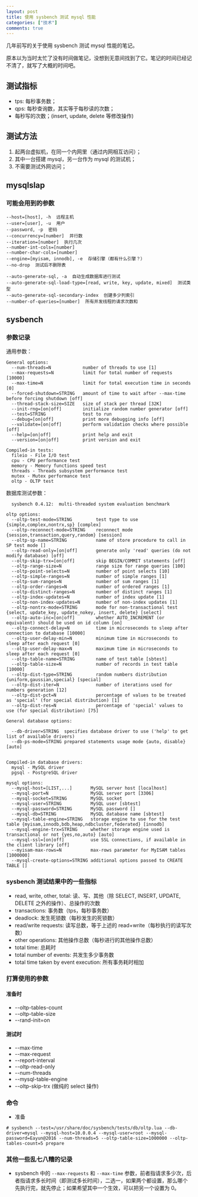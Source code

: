 ```yaml
---
layout: post
title: 使用 sysbench 测试 mysql 性能
categories: ["技术"]
comments: true
---
```


几年前写的关于使用 sysbench 测试 mysql 性能的笔记。

原本以为当时太忙了没有时间做笔记，没想到无意间找到了它。笔记的时间已经记不清了，就写了大概的时间吧。

<!--more-->

## 测试指标

* tps: 每秒事务数；
* qps: 每秒查询数，其实等于每秒读的次数；
* 每秒写的次数；(insert, update, delete 等修改操作)

## 测试方法

1. 起两台虚拟机，在同一个内网里（通过内网相互访问）；
2. 其中一台搭建 mysql，另一台作为 mysql 的测试机；
3. 不需要测试外网访问；

## mysqlslap

### 可能会用到的参数
```
--host=[host], -h  远程主机
--user=[user], -u  用户
--password, -p  密码
--concurrency=[number]  并行数
--iteration=[number]  执行几次
--number-int-cols=[number]
--number-char-cols=[number]
--engine=[myisam, innodb], -e  存储引擎（都有什么引擎？）
--no-drop  测试后不删除表

--auto-generate-sql, -a  自动生成数据库进行测试
--auto-generate-sql-load-type=[read, write, key, update, mixed]  测试类型
--auto-generate-sql-secondary-index  创建多少列索引
--number-of-queries=[number]  所有并发线程的请求次数和
```

## sysbench

### 参数记录

通用参数：
```
General options:
  --num-threads=N            number of threads to use [1]
  --max-requests=N           limit for total number of requests [10000]
  --max-time=N               limit for total execution time in seconds [0]
  --forced-shutdown=STRING   amount of time to wait after --max-time before forcing shutdown [off]
  --thread-stack-size=SIZE   size of stack per thread [32K]
  --init-rng=[on|off]        initialize random number generator [off]
  --test=STRING              test to run
  --debug=[on|off]           print more debugging info [off]
  --validate=[on|off]        perform validation checks where possible [off]
  --help=[on|off]            print help and exit
  --version=[on|off]         print version and exit

Compiled-in tests:
  fileio - File I/O test
  cpu - CPU performance test
  memory - Memory functions speed test
  threads - Threads subsystem performance test
  mutex - Mutex performance test
  oltp - OLTP test
```

数据库测试参数：
```
  sysbench 0.4.12:  multi-threaded system evaluation benchmark

oltp options:
  --oltp-test-mode=STRING         test type to use {simple,complex,nontrx,sp} [complex]
  --oltp-reconnect-mode=STRING    reconnect mode {session,transaction,query,random} [session]
  --oltp-sp-name=STRING           name of store procedure to call in SP test mode []
  --oltp-read-only=[on|off]       generate only 'read' queries (do not modify database) [off]
  --oltp-skip-trx=[on|off]        skip BEGIN/COMMIT statements [off]
  --oltp-range-size=N             range size for range queries [100]
  --oltp-point-selects=N          number of point selects [10]
  --oltp-simple-ranges=N          number of simple ranges [1]
  --oltp-sum-ranges=N             number of sum ranges [1]
  --oltp-order-ranges=N           number of ordered ranges [1]
  --oltp-distinct-ranges=N        number of distinct ranges [1]
  --oltp-index-updates=N          number of index update [1]
  --oltp-non-index-updates=N      number of non-index updates [1]
  --oltp-nontrx-mode=STRING       mode for non-transactional test {select, update_key, update_nokey, insert, delete} [select]
  --oltp-auto-inc=[on|off]        whether AUTO_INCREMENT (or equivalent) should be used on id column [on]
  --oltp-connect-delay=N          time in microseconds to sleep after connection to database [10000]
  --oltp-user-delay-min=N         minimum time in microseconds to sleep after each request [0]
  --oltp-user-delay-max=N         maximum time in microseconds to sleep after each request [0]
  --oltp-table-name=STRING        name of test table [sbtest]
  --oltp-table-size=N             number of records in test table [10000]
  --oltp-dist-type=STRING         random numbers distribution {uniform,gaussian,special} [special]
  --oltp-dist-iter=N              number of iterations used for numbers generation [12]
  --oltp-dist-pct=N               percentage of values to be treated as 'special' (for special distribution) [1]
  --oltp-dist-res=N               percentage of 'special' values to use (for special distribution) [75]

General database options:

  --db-driver=STRING  specifies database driver to use ('help' to get list of available drivers)
  --db-ps-mode=STRING prepared statements usage mode {auto, disable} [auto]


Compiled-in database drivers:
  mysql - MySQL driver
  pgsql - PostgreSQL driver

mysql options:
  --mysql-host=[LIST,...]       MySQL server host [localhost]
  --mysql-port=N                MySQL server port [3306]
  --mysql-socket=STRING         MySQL socket
  --mysql-user=STRING           MySQL user [sbtest]
  --mysql-password=STRING       MySQL password []
  --mysql-db=STRING             MySQL database name [sbtest]
  --mysql-table-engine=STRING   storage engine to use for the test table {myisam,innodb,bdb,heap,ndbcluster,federated} [innodb]
  --mysql-engine-trx=STRING     whether storage engine used is transactional or not {yes,no,auto} [auto]
  --mysql-ssl=[on|off]          use SSL connections, if available in the client library [off]
  --myisam-max-rows=N           max-rows parameter for MyISAM tables [1000000]
  --mysql-create-options=STRING additional options passed to CREATE TABLE []
```

### sysbench 测试结果中的一些指标

* read, write, other, total: 读、写、其他（除 SELECT, INSERT, UPDATE, DELETE 之外的操作）、总操作的次数
* transactions: 事务数（tps，每秒事务数）
* deadlock: 发生死锁数（每秒发生的死锁数）
* read/write requests: 读写总数，等于上述的 read+write（每秒执行的读写次数）
* other operations: 其他操作总数（每秒进行的其他操作总数）
* total time: 总耗时
* total number of events: 共发生多少事务数
* total time taken by event execution: 所有事务耗时相加

### 打算使用的参数

#### 准备时

* --oltp-tables-count
* --oltp-table-size
* --rand-init=on

#### 测试时

* --max-time
* --max-request
* --report-interval
* --oltp-read-only
* --num-threads
* --mysql-table-engine
* --oltp-skip-trx (做纯的 select 操作)

### 命令

* 准备
```
# sysbench --test=/usr/share/doc/sysbench/tests/db/oltp.lua --db-driver=mysql --mysql-host=10.0.0.4 --mysql-user=root --mysql-password=Eayun@2016 --num-threads=5 --oltp-table-size=1000000 --oltp-tables-count=5 prepare
```

### 其他一些乱七八糟的记录

* sysbench 中的 <code>--max-requests</code> 和 <code>--max-time</code> 参数，前者指请求多少次，后者指请求多长时间（即测试多长时间），二选一，如果两个都设置，那么哪个先执行完，就先停止；如果希望其中一个生效，可以把另一个设置为 0。
